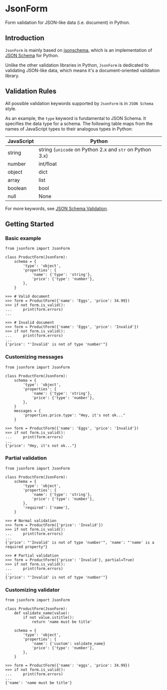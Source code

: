 JsonForm
========

Form validation for JSON-like data (i.e. document) in Python.


Introduction
------------

`JsonForm` is mainly based on [jsonschema][1], which is an implementation of [JSON Schema][2] for Python.

Unlike the other validation libraries in Python, `JsonForm` is dedicated to validating JSON-like data, which means it's a document-oriented validation library.


Validation Rules
----------------

All possible validation keywords supported by `JsonForm` is in `JSON Schema` style.

As an example, the `type` keyword is fundamental to JSON Schema. It specifies the data type for a schema. The following table maps from the names of JavaScript types to their analogous types in Python:

JavaScript | Python
---------- | --------------------------------------------------------
string     | string (`unicode` on Python 2.x and `str` on Python 3.x)
number     | int/float
object     | dict
array      | list
boolean    | bool
null       | None

For more keywords, see [JSON Schema Validation][3].


Getting Started
---------------

### Basic example

    from jsonform import JsonForm

    class ProductForm(JsonForm):
        schema = {
            'type': 'object',
            'properties': {
                'name': {'type': 'string'},
                'price': {'type': 'number'},
            },
        }

    >>> # Valid document
    >>> form = ProductForm({'name': 'Eggs', 'price': 34.99})
    >>> if not form.is_valid():
    ...     print(form.errors)
    ...

    >>> # Invalid document
    >>> form = ProductForm({'name': 'Eggs', 'price': 'Invalid'})
    >>> if not form.is_valid():
    ...     print(form.errors)
    ...
    {'price': "'Invalid' is not of type 'number'"}

### Customizing messages

    from jsonform import JsonForm

    class ProductForm(JsonForm):
        schema = {
            'type': 'object',
            'properties': {
                'name': {'type': 'string'},
                'price': {'type': 'number'},
            },
        }
        messages = {
            'properties.price.type': "Hey, it's not ok..."
        }

    >>> form = ProductForm({'name': 'Eggs', 'price': 'Invalid'})
    >>> if not form.is_valid():
    ...     print(form.errors)
    ...
    {'price': "Hey, it's not ok..."}

### Partial validation

    from jsonform import JsonForm

    class ProductForm(JsonForm):
        schema = {
            'type': 'object',
            'properties': {
                'name': {'type': 'string'},
                'price': {'type': 'number'},
            },
            'required': ['name'],
        }

    >>> # Normal validation
    >>> form = ProductForm({'price': 'Invalid'})
    >>> if not form.is_valid():
    ...     print(form.errors)
    ...
    {'price': "'Invalid' is not of type 'number'", 'name': "'name' is a required property"}

    >>> # Partial validation
    >>> form = ProductForm({'price': 'Invalid'}, partial=True)
    >>> if not form.is_valid():
    ...     print(form.errors)
    ...
    {'price': "'Invalid' is not of type 'number'"}

### Customizing validator

    from jsonform import JsonForm

    class ProductForm(JsonForm):
        def validate_name(value):
            if not value.istitle():
                return 'name must be title'

        schema = {
            'type': 'object',
            'properties': {
                'name': {'custom': validate_name}
                'price': {'type': 'number'},
            },
        }

    >>> form = ProductForm({'name': 'eggs', 'price': 34.99})
    >>> if not form.is_valid():
    ...     print(form.errors)
    ...
    {'name': 'name must be title'}


[1]: https://github.com/Julian/jsonschema
[2]: http://json-schema.org
[3]: http://json-schema.org/latest/json-schema-validation.html
